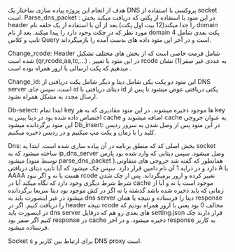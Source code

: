 هدف از انجام این پروژه پیاده سازی ساختار یک DNS  پروکسی با استفاده از socket است.
Parse_dns_packet :
در این متود با استفاده از پکتی که دریافت میکند بخش header  را جدا میکند(12 بیت اول پکت).بعد از آن با استفاده از یک  حلقه نام domain مورد نظر که در چکت وجود دارد را پیدا میکند. بعد از نام domain 4 پکت بعدی شامل تایپ و کلاس Query است و در آخر این متود داده های بدست آمده را بازمیگرداند.

Change_rcode:
Header شامل فرمت خاصی است که از بخش های مختلف تشکیل شده است (qr,rcode,aa,tc,…) .
در این متود با تغییر rcode  به عددی غیر صفر(1) نشان میدهیم که پکت ارسالی با ارور همراه بوده است .

Change_id:
این متود دو پکت یکی شامل دیتا و دیگر شامل پکت دریافتی از DNS server است، سپس جای id دیتای دریافتی با id پکتی دریافتی عوض میشود تا پس از ارسال مجدد به مشکل همراه نشود.

Db-select:
ابتدا تمام key ها موجود ذخیره میشوند. در این متود مقادیری که به هر key اختصاص داده شده بود در دیتا بیس به cache اضافه میشوند و cache به عنوان خروجی این متود برگردانده میشود
Db_insert:
در این متود پس از وصل شدن به سرور ردیس کلید را با زمان و پکت مپ میکنیم و در ردیس ذخیره میکنیم.

Dns:
بخش اصلی کد که منطق برنامه در آن پیاده سازی شده است.
ابتدا یه socket ساخته میشود که به ip_dns_server وصل میشود. سپس دیتایی که وارد شده بود پارس میشود (توسط متود parse_dns_packet ).همانطور  که گفته شد خروجی های متفاوتی دارد و در درایه 1 آن نام دامین قرار دارد. سپس چک میشود که آیا تایپ دیتای دریافتی A یا AAAA هست یا نه و اگر نبود rcode تغییر کرده و ارور برمیگرداند.
پس از چک شدن شرط شرط دیگری وجود دارد که نگاه میکند آیا در cache موجود است یا نه و آیا از زمانی که باید ذخیره شده باشد گذشته یا نه اگر در کش موجود بود دیتا سریعا برگردانده میشود در غیر اینصورت باید به dns server دیتا را فرستاده و نتیجه یا همان response را دریافت کنیم. اگر در header نتیجه rcode مخالف 0 بود یعنی با ارور همراه بودیم که در اینصورت باید dns server  های بعدی رو هم که درفایل setting.json قرار دارند چک کنیم اگر صفر بود response در cache ذخیره میشود. و در اخر response به کاربر فرستاده میشود.

Socket s برای ارتباط بین کاربر و DNS proxy است.

